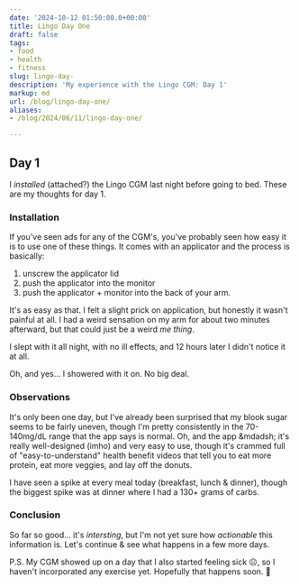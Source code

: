 ```yaml
---
date: '2024-10-12 01:50:00.0+00:00'
title: Lingo Day One
draft: false
tags:
- food
- health
- fitness
slug: lingo-day-
description: 'My experience with the Lingo CGM: Day 1'
markup: md
url: /blog/lingo-day-one/
aliases:
- /blog/2024/06/11/lingo-day-one/

---
```


## Day 1

I _installed_ (attached?) the Lingo CGM last night before going to bed. These are my thoughts for day 1.

### Installation

If you've seen ads for any of the CGM's, you've probably seen how easy it is to use one of these things. It comes
with an applicator and the process is basically:

1. unscrew the applicator lid
2. push the applicator into the monitor
3. push the applicator + monitor into the back of your arm.

It's as easy as that. I felt a slight prick on application, but honestly it wasn't painful at all. I had a weird
sensation on my arm for about two minutes afterward, but that could just be a weird _me thing_.

I slept with it all night, with no ill effects, and 12 hours later I didn't notice it at all.

Oh, and yes... I showered with it on. No big deal.

### Observations

It's only been one day, but I've already been surprised that my blook sugar seems to be fairly uneven, though
I'm pretty consistently in the 70-140mg/dL range that the app says is normal. Oh, and the app &mdadsh; it's really
well-designed (imho) and very easy to use, though it's crammed full of "easy-to-understand" health benefit videos
that tell you to eat more protein, eat more veggies, and lay off the donuts.

I have seen a spike at every meal today (breakfast, lunch &amp; dinner), though the biggest spike was at dinner where
I had a 130+ grams of carbs.

### Conclusion

So far so good... it's _intersting_, but I'm not yet sure how _actionable_ this information is. Let's continue &amp;
see what happens in a few more days.


P.S. My CGM showed up on a day that I also started feeling sick ☹️, so I haven't incorporated any exercise yet. Hopefully
that happens soon. 🤞
